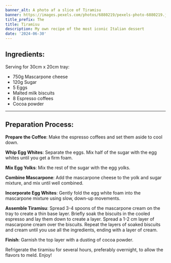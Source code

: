 ```yaml
---
banner_alt: A photo af a slice of Tiramisu
banner: https://images.pexels.com/photos/6880219/pexels-photo-6880219.jpeg
title_prefix: The
title: Tiramisu
description: My own recipe of the most iconic Italian dessert
date: '2024-06-30'
---
```


## Ingredients:
Serving for 30cm x 20cm tray:

- 750g Mascarpone cheese
- 120g Sugar
- 5 Eggs
- Malted milk biscuits
- 8 Espresso coffees
- Cocoa powder

---

## Preparation Process:
**Prepare the Coffee**: Make the espresso coffees and set them aside to cool down.
  
**Whip Egg Whites**: Separate the eggs. Mix half of the sugar with the egg whites until you get a firm foam.

**Mix Egg Yolks**: Mix the rest of the sugar with the egg yolks.

**Combine Mascarpone**: Add the mascarpone cheese to the yolk and sugar mixture, and mix until well combined.

**Incorporate Egg Whites**: Gently fold the egg white foam into the mascarpone mixture using slow, down-up movements.

**Assemble Tiramisu**:
Spread 3-4 spoons of the mascarpone cream on the tray to create a thin base layer.
Briefly soak the biscuits in the cooled espresso and lay them down to create a layer.
Spread a 1-2 cm layer of mascarpone cream over the biscuits.
Repeat the layers of soaked biscuits and cream until you use all the ingredients, ending with a layer of cream.

**Finish**: Garnish the top layer with a dusting of cocoa powder.

Refrigerate the tiramisu for several hours, preferably overnight, to allow the flavors to meld. Enjoy!

